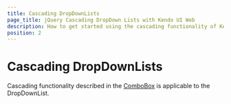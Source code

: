 ```yaml
---
title: Cascading DropDownLists
page_title: jQuery Cascading DropDown Lists with Kendo UI Web
description: How to get started using the cascading functionality of Kendo UI DropDownList widget.
position: 2
---
```


# Cascading DropDownLists

Cascading functionality described in the [ComboBox](/web/combobox/cascading) is applicable to the DropDownList.
